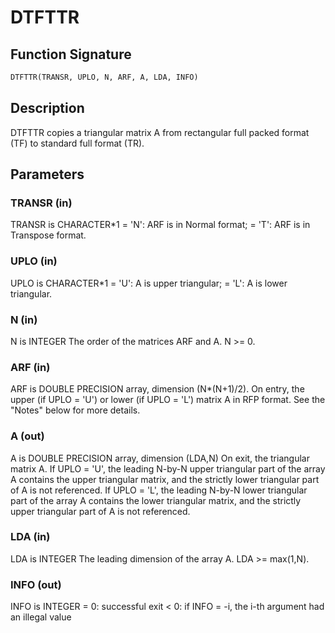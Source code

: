 # DTFTTR

## Function Signature

```fortran
DTFTTR(TRANSR, UPLO, N, ARF, A, LDA, INFO)
```

## Description


 DTFTTR copies a triangular matrix A from rectangular full packed
 format (TF) to standard full format (TR).

## Parameters

### TRANSR (in)

TRANSR is CHARACTER*1 = 'N': ARF is in Normal format; = 'T': ARF is in Transpose format.

### UPLO (in)

UPLO is CHARACTER*1 = 'U': A is upper triangular; = 'L': A is lower triangular.

### N (in)

N is INTEGER The order of the matrices ARF and A. N >= 0.

### ARF (in)

ARF is DOUBLE PRECISION array, dimension (N*(N+1)/2). On entry, the upper (if UPLO = 'U') or lower (if UPLO = 'L') matrix A in RFP format. See the "Notes" below for more details.

### A (out)

A is DOUBLE PRECISION array, dimension (LDA,N) On exit, the triangular matrix A. If UPLO = 'U', the leading N-by-N upper triangular part of the array A contains the upper triangular matrix, and the strictly lower triangular part of A is not referenced. If UPLO = 'L', the leading N-by-N lower triangular part of the array A contains the lower triangular matrix, and the strictly upper triangular part of A is not referenced.

### LDA (in)

LDA is INTEGER The leading dimension of the array A. LDA >= max(1,N).

### INFO (out)

INFO is INTEGER = 0: successful exit < 0: if INFO = -i, the i-th argument had an illegal value

